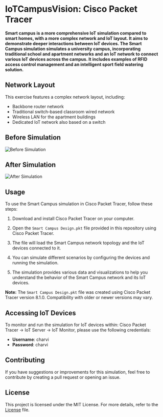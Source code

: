 # IoTCampusVision: Cisco Packet Tracer 

**Smart campus is a more comprehensive IoT simulation compared to smart homes, with a more complex network and IoT layout. It aims to demonstrate deeper interactions between IoT devices. The Smart Campus simulation simulates a university campus, incorporating traditional school and apartment networks and an IoT network to connect various IoT devices across the campus. It includes examples of RFID access control management and an intelligent sport field watering solution.**

## Network Layout 

This exercise features a complex network layout, including:

- Backbone router network
- Traditional switch-based classroom wired network
- Wireless LAN for the apartment buildings
- Dedicated IoT network also based on a switch

## Before Simulation
![Before Simulation](https://user-images.githubusercontent.com/93007427/224146088-bf8ec790-ede3-446e-a2d5-7c05f7b6c96a.png)

## After Simulation
![After Simulation](https://user-images.githubusercontent.com/93007427/224146128-2bc4b131-751a-448b-b144-86911ed9f8b2.png)

## Usage 

To use the Smart Campus simulation in Cisco Packet Tracer, follow these steps:

1. Download and install Cisco Packet Tracer on your computer.

2. Open the `Smart Campus Design.pkt` file provided in this repository using Cisco Packet Tracer.

3. The file will load the Smart Campus network topology and the IoT devices connected to it.

4. You can simulate different scenarios by configuring the devices and running the simulation.

5. The simulation provides various data and visualizations to help you understand the behavior of the Smart Campus network and its IoT devices.

**Note:** The `Smart Campus Design.pkt` file was created using Cisco Packet Tracer version 8.1.0. Compatibility with older or newer versions may vary.

## Accessing IoT Devices 

To monitor and run the simulation for IoT devices within: Cisco Packet Tracer -> IoT Server -> IoT Monitor, please use the following credentials:

- **Username**: charvi
- **Password**: charvi

## Contributing 

If you have suggestions or improvements for this simulation, feel free to contribute by creating a pull request or opening an issue.

## License 

This project is licensed under the MIT License. For more details, refer to the [License](https://github.com/charvijain12/IoTCampus/blob/main/LICENSE) file.
